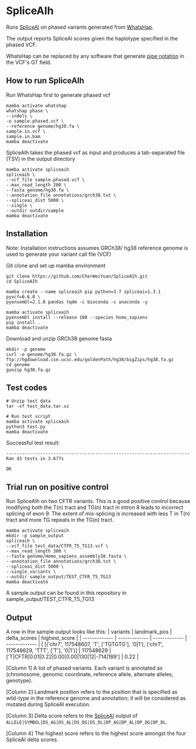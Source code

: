 # SpliceAIh
Runs [SpliceAI](https://github.com/Illumina/SpliceAI) on phased variants generated from [WhatsHap](https://whatshap.readthedocs.io/en/latest/).

The output reports SpliceAI scores given the haplotype specified in the phased VCF.

WhatsHap can be replaced by any software that generate [pipe notation](https://whatshap.readthedocs.io/en/latest/guide.html#phasing-in-vcfs) in the VCF's GT field.

## How to run SpliceAIh
Run WhatsHap first to generate phased vcf
```
mamba activate whatshap
whatshap phase \
--indels \
-o sample.phased.vcf \
--reference genome/hg38.fa \
sample.in.vcf \
sample.in.bam
mamba deactivate
```

SpliceAIh takes the phased vcf as input and produces a tab-separated file (TSV) in the output directory
```
mamba activate spliceaih
spliceaih \
--vcf_file sample.phased.vcf \
--max_read_length 200 \
--fasta genome/hg38.fa \
--annotation_file annotations/grch38.txt \
--spliceai_dist 5000 \
--single \
--outdir outdir/sample
mamba deactivate
```

## Installation
Note: Installation instructions assumes GRCh38/ hg38 reference genome is used to generate your variant call file (VCF)

Git clone and set up mamba environment
```
git clone https://github.com/CherWeiYuan/SpliceAIh.git
cd SpliceAIh

mamba create --name spliceaih pip python=3.7 spliceai=1.3.1 pyvcf=0.6.8 \
pyensembl=2.1.0 pandas tqdm -c bioconda -c anaconda -y

mamba activate spliceaih
pyensembl install --release 108 --species homo_sapiens
pip install .
mamba deactivate
```

Download and unzip GRCh38 genome fasta
```
mkdir -p genome
curl -o genome/hg38.fa.gz \
ftp://hgdownload.cse.ucsc.edu/goldenPath/hg38/bigZips/hg38.fa.gz
cd genome
gunzip hg38.fa.gz
```


## Test codes
```
# Unzip test data
tar -xf test_data.tar.xz

# Run test script
mamba activate spliceaih
python3 test.py
mamba deactivate
```

Successful test result:
```
----------------------------------------------------------------------
Ran 43 tests in 3.677s

OK
```


## Trial run on positive control
Run SpliceAIh on two CFTR variants. This is a good positive control because modifying both the T(n) tract and TG(n) tract in intron 8 leads to incorrect splicing of exon 9. The extent of mis-splicing is increased with less T in T(n) tract and more TG repeats in the TG(n) tract.
```
mamba activate spliceaih
mkdir -p sample_output
spliceaih \
--vcf_file test_data/CTFR_T5_TG13.vcf \
--max_read_length 300 \
--fasta genome/Homo_sapiens_assembly38.fasta \
--annotation_file annotations/grch38.txt \
--spliceai_dist 5000 \
--single_variants \
--outdir sample_output/TEST_CTFR_T5_TG13
mamba deactivate
```
A sample output can be found in this repository in sample_output/TEST_CTFR_T5_TG13

## Output
A row in the sample output looks like this:
| variants  | landmark_pos | delta_scores | highest_score |
| ------------- | ------------- | ------------- | ------------- |
| [('chr7', 117548607, 'T', ['TGTGTG'], '0\|1'), ('chr7', 117548629, 'TTT', ['T'], '0\|1')] | 117548629 | ['T\|CFTR\|0.01\|0.22\|0.00\|0.00\|130\|12\|-714\|189'] | 0.22  |

[Column 1] A list of phased variants. Each variant is annotated as (chromosome, genomic coordinate, reference allele, alternate alleles, genotype).

[Column 2] Landmark position refers to the position that is specified as wild-type in the reference genome and annotation; it will be considered as mutated during SpliceAI execution.

[Column 3] Delta score refers to the [SpliceAI](https://github.com/Illumina/SpliceAI) output of ```ALLELE|SYMBOL|DS_AG|DS_AL|DS_DG|DS_DL|DP_AG|DP_AL|DP_DG|DP_DL```.

[Column 4] The highest score refers to the highest score amongst the four SpliceAI delta scores.
